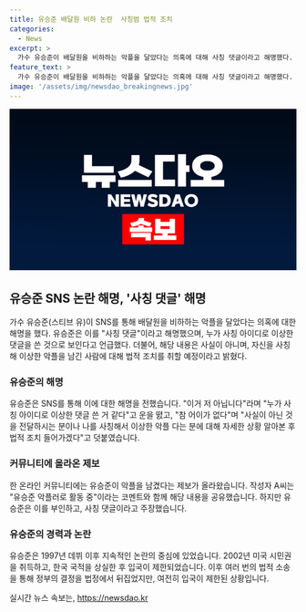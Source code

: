 ```yaml
---
title: 유승준 배달원 비하 논란  사칭범 법적 조치
categories:
  - News
excerpt: >
  가수 유승준이 배달원을 비하하는 악플을 달았다는 의혹에 대해 사칭 댓글이라고 해명했다. 유승준은 이거 저 아닙니다라며 누가 사칭 아이디로 이상한 댓글 쓴 거 같다고 밝혔다. 또한, 이에 대해 법적 조치를 취할 예정이라고 덧붙였다. 최근 온라인 커뮤니티에는 유승준을 악플러로 몰아가는 글이 올라와 논란이 된 상황이다. 그의 미국 시민권 획득과 관련된 사건들도 논의되고 있다. 1997년 데뷔한 유승준은 미국 시민권을 취득하면서 한국 국적을 잃었고, 이에 대한 법적 공방을 이어나가고 있다.
feature_text: >
  가수 유승준이 배달원을 비하하는 악플을 달았다는 의혹에 대해 사칭 댓글이라고 해명했다. 유승준은 이거 저 아닙니다라며 누가 사칭 아이디로 이상한 댓글 쓴 거 같다고 밝혔다. 또한, 이에 대해 법적 조치를 취할 예정이라고 덧붙였다. 최근 온라인 커뮤니티에는 유승준을 악플러로 몰아가는 글이 올라와 논란이 된 상황이다. 그의 미국 시민권 획득과 관련된 사건들도 논의되고 있다. 1997년 데뷔한 유승준은 미국 시민권을 취득하면서 한국 국적을 잃었고, 이에 대한 법적 공방을 이어나가고 있다.
image: '/assets/img/newsdao_breakingnews.jpg'
---
```


<p><img src="/assets/img/newsdao_breakingnews.jpg" alt="firstkoreanews 속보" /></p>

<h2 data-ke-size="size26">유승준 SNS 논란 해명, &#39;사칭 댓글&#39; 해명</h2>

<p data-ke-size="size16">가수 유승준(스티브 유)이 SNS를 통해 배달원을 비하하는 악플을 달았다는 의혹에 대한 해명을 했다. 유승준은 이를 "사칭 댓글"이라고 해명했으며, 누가 사칭 아이디로 이상한 댓글을 쓴 것으로 보인다고 언급했다. 더불어, 해당 내용은 사실이 아니며, 자신을 사칭해 이상한 악플을 남긴 사람에 대해 법적 조치를 취할 예정이라고 밝혔다.</p>

<h3>유승준의 해명</h3>

<p data-ke-size="size16">유승준은 SNS를 통해 이에 대한 해명을 전했습니다. "이거 저 아닙니다"라며 "누가 사칭 아이디로 이상한 댓글 쓴 거 같다"고 운을 뗤고, "참 어이가 없다"며 "사실이 아닌 것을 전달하시는 분이나 나를 사칭해서 이상한 악플 다는 분에 대해 자세한 상황 알아본 후 법적 조치 들어가겠다"고 덧붙였습니다.</p>

<h3>커뮤니티에 올라온 제보</h3>

<p data-ke-size="size16">한 온라인 커뮤니티에는 유승준이 악플을 남겼다는 제보가 올라왔습니다. 작성자 A씨는 "유승준 악플러로 활동 중"이라는 코멘트와 함께 해당 내용을 공유했습니다. 하지만 유승준은 이를 부인하고, 사칭 댓글이라고 주장했습니다.</p>

<h3>유승준의 경력과 논란</h3>

<p data-ke-size="size16">유승준은 1997년 데뷔 이후 지속적인 논란의 중심에 있었습니다. 2002년 미국 시민권을 취득하고, 한국 국적을 상실한 후 입국이 제한되었습니다. 이후 여러 번의 법적 소송을 통해 정부의 결정을 법정에서 뒤집었지만, 여전히 입국이 제한된 상황입니다.</p>
실시간 뉴스 속보는, <a href="https://newsdao.kr" rel="dofollow">https://newsdao.kr</a>


